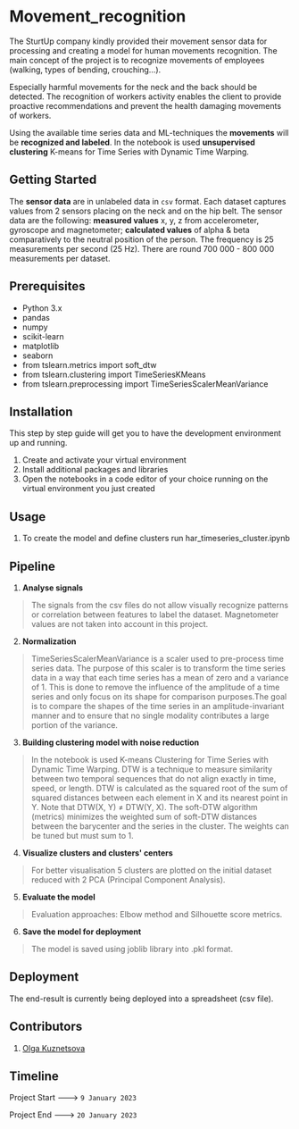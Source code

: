 # Movement_recognition
The SturtUp company kindly provided their movement sensor data for processing and creating a model for human movements recognition. The main concept of the project is to recognize movements of employees (walking, types of bending, crouching…). 

Especially harmful movements for the neck and the back should be detected. The recognition of workers activity enables the client to provide proactive recommendations and prevent the health damaging movements of workers. 

Using the available time series data and ML-techniques the **movements** will be **recognized and labeled**. In the notebook is used **unsupervised clustering** K-means for Time Series with Dynamic Time Warping.

## Getting Started

The **sensor data** are in unlabeled data in `csv` format. Each dataset captures values from 2 sensors placing on the neck and on the hip belt. 
The sensor data are the following: 
**measured values** x, y, z from accelerometer, gyroscope and magnetometer;
**calculated values** of alpha & beta comparatively to the neutral position of the person.
The frequency is 25 measurements per second (25 Hz). There are round 700 000 - 800 000 measurements per dataset. 

## Prerequisites
* Python 3.x 
* pandas
* numpy
* scikit-learn 
* matplotlib
* seaborn
* from tslearn.metrics import soft_dtw
* from tslearn.clustering import TimeSeriesKMeans
* from tslearn.preprocessing import TimeSeriesScalerMeanVariance

## Installation

This step by step guide will get you to have the development environment up and running.

1. Create and activate your virtual environment
2. Install additional packages and libraries
3. Open the notebooks in a code editor of your choice running on the virtual environment you just created

## Usage

1. To create the model and define clusters run har_timeseries_cluster.ipynb 

## Pipeline

1. **Analyse signals**
> The signals from the csv files do not allow visually recognize patterns or correlation between features to label the dataset. Magnetometer values are not taken into account in this project.

2. **Normalization**
> TimeSeriesScalerMeanVariance is a scaler used to pre-process time series data. The purpose of this scaler is to transform the time series data in a way that each time series has a mean of zero and a variance of 1. This is done to remove the influence of the amplitude of a time series and only focus on its shape for comparison purposes.The goal is to compare the shapes of the time series in an amplitude-invariant manner and to ensure that no single modality contributes a large portion of the variance.    

3. **Building clustering model with noise reduction**
> In the notebook is used K-means Clustering for Time Series with Dynamic Time Warping. DTW is a technique to measure similarity between two temporal sequences that do not align exactly in time, speed, or length. DTW is calculated as the squared root of the sum of squared distances between each element in X and its nearest point in Y. Note that DTW(X, Y) ≠ DTW(Y, X). The soft-DTW algorithm (metrics) minimizes the weighted sum of soft-DTW distances between the barycenter and the series in the cluster. The weights can be tuned but must sum to 1.

4. **Visualize clusters and clusters' centers**
> For better visualisation 5 clusters are plotted on the initial dataset reduced with 2 PCA (Principal Component Analysis).   

5. **Evaluate the model**
> Evaluation approaches: Elbow method and Silhouette score metrics.

6. **Save the model for deployment**
> The model is saved using joblib library into .pkl format.

## Deployment

The end-result is currently being deployed into a spreadsheet (csv file).

## Contributors

1. [Olga Kuznetsova](https://github.com/OKquark) 


## Timeline

Project Start ---> `9 January 2023`  

Project End ---> `20 January 2023`
